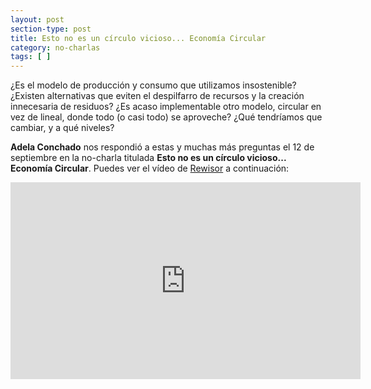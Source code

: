 ```yaml
---
layout: post
section-type: post
title: Esto no es un círculo vicioso... Economía Circular
category: no-charlas
tags: [ ]
---
```


¿Es el modelo de producción y consumo que utilizamos insostenible? ¿Existen alternativas que eviten el despilfarro de recursos y la creación innecesaria de residuos? ¿Es acaso implementable otro modelo, circular en vez de lineal, donde todo (o casi todo) se aproveche? ¿Qué tendríamos que cambiar, y a qué niveles?

**Adela Conchado** nos respondió a estas y muchas más preguntas el 12 de septiembre en la no-charla titulada **Esto no es un círculo vicioso... Economía Circular**. Puedes
ver el vídeo de [Rewisor](http://www.rewisor.com/) a continuación:

<iframe style="display: block;margin: auto;" width="560px" height="315px" src="https://www.facebook.com/rewisormag/videos/327281848007531/" frameborder="0"></iframe>
